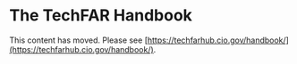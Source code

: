 # The TechFAR Handbook

This content has moved. Please see [https://techfarhub.cio.gov/handbook/](https://techfarhub.cio.gov/handbook/).
